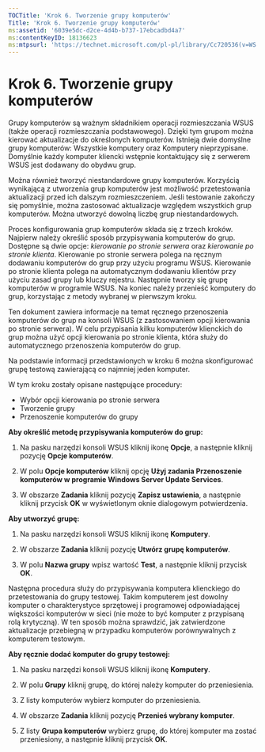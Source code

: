 ```yaml
---
TOCTitle: 'Krok 6. Tworzenie grupy komputerów'
Title: 'Krok 6. Tworzenie grupy komputerów'
ms:assetid: '6039e5dc-d2ce-4d4b-b737-17ebcadbd4a7'
ms:contentKeyID: 18136623
ms:mtpsurl: 'https://technet.microsoft.com/pl-pl/library/Cc720536(v=WS.10)'
---
```


Krok 6. Tworzenie grupy komputerów
==================================

Grupy komputerów są ważnym składnikiem operacji rozmieszczania WSUS (także operacji rozmieszczania podstawowego). Dzięki tym grupom można kierować aktualizacje do określonych komputerów. Istnieją dwie domyślne grupy komputerów: Wszystkie komputery oraz Komputery nieprzypisane. Domyślnie każdy komputer kliencki wstępnie kontaktujący się z serwerem WSUS jest dodawany do obydwu grup.

Można również tworzyć niestandardowe grupy komputerów. Korzyścią wynikającą z utworzenia grup komputerów jest możliwość przetestowania aktualizacji przed ich dalszym rozmieszczeniem. Jeśli testowanie zakończy się pomyślnie, można zastosować aktualizacje względem wszystkich grup komputerów. Można utworzyć dowolną liczbę grup niestandardowych.

Proces konfigurowania grup komputerów składa się z trzech kroków. Najpierw należy określić sposób przypisywania komputerów do grup. Dostępne są dwie opcje: *kierowanie po stronie serwera* oraz *kierowanie po stronie klienta*. Kierowanie po stronie serwera polega na ręcznym dodawaniu komputerów do grup przy użyciu programu WSUS. Kierowanie po stronie klienta polega na automatycznym dodawaniu klientów przy użyciu zasad grupy lub kluczy rejestru. Następnie tworzy się grupę komputerów w programie WSUS. Na koniec należy przenieść komputery do grup, korzystając z metody wybranej w pierwszym kroku.

Ten dokument zawiera informacje na temat ręcznego przenoszenia komputerów do grup na konsoli WSUS (z zastosowaniem opcji kierowania po stronie serwera). W celu przypisania kilku komputerów klienckich do grup można użyć opcji kierowania po stronie klienta, która służy do automatycznego przenoszenia komputerów do grup.

Na podstawie informacji przedstawionych w kroku 6 można skonfigurować grupę testową zawierającą co najmniej jeden komputer.

W tym kroku zostały opisane następujące procedury:

-   Wybór opcji kierowania po stronie serwera
-   Tworzenie grupy
-   Przenoszenie komputerów do grupy

**Aby określić metodę przypisywania komputerów do grup:**
1.  Na pasku narzędzi konsoli WSUS kliknij ikonę **Opcje**, a następnie kliknij pozycję **Opcje komputerów**.

2.  W polu **Opcje komputerów** kliknij opcję **Użyj zadania Przenoszenie komputerów w programie Windows Server Update Services**.

3.  W obszarze **Zadania** kliknij pozycję **Zapisz ustawienia**, a następnie kliknij przycisk **OK** w wyświetlonym oknie dialogowym potwierdzenia.

**Aby utworzyć grupę:**
1.  Na pasku narzędzi konsoli WSUS kliknij ikonę **Komputery**.

2.  W obszarze **Zadania** kliknij pozycję **Utwórz grupę komputerów**.

3.  W polu **Nazwa grupy** wpisz wartość **Test**, a następnie kliknij przycisk **OK**.

Następna procedura służy do przypisywania komputera klienckiego do przetestowania do grupy testowej. Takim komputerem jest dowolny komputer o charakterystyce sprzętowej i programowej odpowiadającej większości komputerów w sieci (nie może to być komputer z przypisaną rolą krytyczną). W ten sposób można sprawdzić, jak zatwierdzone aktualizacje przebiegną w przypadku komputerów porównywalnych z komputerem testowym.

**Aby ręcznie dodać komputer do grupy testowej:**
1.  Na pasku narzędzi konsoli WSUS kliknij ikonę **Komputery**.

2.  W polu **Grupy** kliknij grupę, do której należy komputer do przeniesienia.

3.  Z listy komputerów wybierz komputer do przeniesienia.

4.  W obszarze **Zadania** kliknij pozycję **Przenieś wybrany komputer**.

5.  Z listy **Grupa komputerów** wybierz grupę, do której komputer ma zostać przeniesiony, a następnie kliknij przycisk **OK**.
